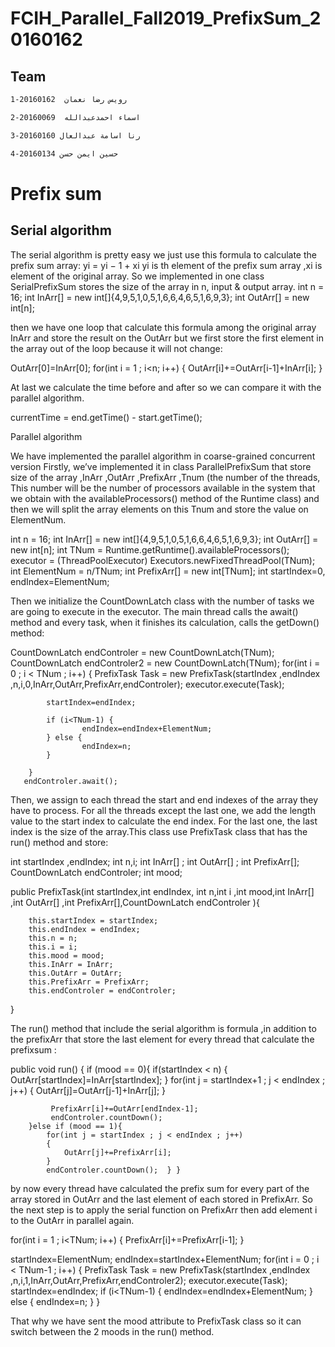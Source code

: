 # FCIH_Parallel_Fall2019_PrefixSum_20160162
## Team
```bash
1-رويس رضا نعمان  20160162
```

```bash
2-اسماء احمدعبدالله  20160069
```

```bash
3-رنا اسامة عبدالعال 20160160
```

```bash
4-حسين ايمن حسن 20160134
```


# Prefix sum 


## Serial algorithm 

The serial algorithm is pretty easy we just use this formula to calculate the prefix sum array:
yi = yi − 1 + xi
yi is th element of the prefix sum array ,xi is element of the original array.
So we implemented in one class SerialPrefixSum stores the size of the array in n, input & output array. 
int n = 16; 
int InArr[] = new int[]{4,9,5,1,0,5,1,6,6,4,6,5,1,6,9,3};
int OutArr[] = new int[n];

then we have one loop that calculate this formula among the original array InArr and store the result on the OutArr but we first store the first element in the array out of the loop because it will not change:

OutArr[0]=InArr[0];
for(int i = 1 ; i<n; i++)
       {
           OutArr[i]+=OutArr[i-1]+InArr[i];
       }

At last we calculate the time before and after so we can compare it with the parallel algorithm.

currentTime = end.getTime() - start.getTime();


Parallel algorithm 

We have implemented the parallel algorithm in coarse-grained concurrent version 
Firstly, we’ve implemented it in class ParallelPrefixSum that store size of the array ,InArr ,OutArr ,PrefixArr ,Tnum (the number of the threads, This number will be the number of processors available in the system that we obtain with the availableProcessors() method of the Runtime class)  and then we will split the array elements on this Tnum and store the value on ElementNum.

int n = 16;
int InArr[] = new int[]{4,9,5,1,0,5,1,6,6,4,6,5,1,6,9,3};
int OutArr[] = new int[n];
int TNum = Runtime.getRuntime().availableProcessors();
executor = (ThreadPoolExecutor) Executors.newFixedThreadPool(TNum);
int ElementNum = n/TNum;
int PrefixArr[] = new int[TNum];
int startIndex=0, endIndex=ElementNum;
        
Then we initialize the CountDownLatch class with the number of tasks we are going to execute in the executor. The main thread calls the await() method and every task, when it finishes its calculation, calls the getDown() method:

CountDownLatch endControler = new CountDownLatch(TNum);
CountDownLatch endControler2 = new CountDownLatch(TNum);
for(int i = 0 ; i < TNum ; i++)
        {
            PrefixTask Task = new PrefixTask(startIndex ,endIndex ,n,i,0,InArr,OutArr,PrefixArr,endControler);
            executor.execute(Task);

            startIndex=endIndex;
            
            if (i<TNum-1) {
                    endIndex=endIndex+ElementNum; 
            } else {
                    endIndex=n;
            }

        }
       endControler.await();


Then, we assign to each thread the start and end indexes of the array they have to process. For all the threads except the last one, we add the length value to the start index to calculate the end index. For the last one, the last index is the size of the array.This class use PrefixTask class that has the run() method and store: 

int startIndex ,endIndex;
int n,i;
int InArr[] ;
int OutArr[] ;
int PrefixArr[];
CountDownLatch endControler;
int mood;

public PrefixTask(int startIndex,int endIndex, int n,int i ,int mood,int InArr[] ,int OutArr[] ,int PrefixArr[],CountDownLatch endControler ){
      
        this.startIndex = startIndex;
        this.endIndex = endIndex;
        this.n = n;
        this.i = i;
        this.mood = mood;
        this.InArr = InArr;
        this.OutArr = OutArr;
        this.PrefixArr = PrefixArr;
        this.endControler = endControler;
       
       
   }

The run() method that include the serial algorithm is formula ,in addition to the prefixArr that store the last element for every thread that calculate the prefixsum  :

public void run() {
        if (mood == 0){
            if(startIndex < n)
            {
                OutArr[startIndex]=InArr[startIndex];
            }
            for(int j = startIndex+1 ; j < endIndex ; j++)
            {
                OutArr[j]=OutArr[j-1]+InArr[j];
            }

             PrefixArr[i]+=OutArr[endIndex-1];
             endControler.countDown();
        }else if (mood == 1){
            for(int j = startIndex ; j < endIndex ; j++)
            {
                OutArr[j]+=PrefixArr[i];   
            }
            endControler.countDown();  } }
 
by now every thread have calculated the prefix sum for every part of the array stored in OutArr and the last element of each stored in PrefixArr.
So the next step is to apply the serial function on PrefixArr then add element i to the OutArr in parallel again.

for(int i = 1 ; i<TNum; i++)
        {
            PrefixArr[i]+=PrefixArr[i-1];
        }

startIndex=ElementNum;
endIndex=startIndex+ElementNum;
for(int i = 0 ; i < TNum-1 ; i++)
        {
            PrefixTask Task = new PrefixTask(startIndex ,endIndex ,n,i,1,InArr,OutArr,PrefixArr,endControler2);
            executor.execute(Task);
            startIndex=endIndex;
            if (i<TNum-1) {
                    endIndex=endIndex+ElementNum; 
            } else {
                    endIndex=n;
            }
        }

That why we have sent the mood attribute to PrefixTask class so it can switch between the 2 moods in the run() method.


